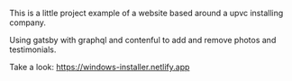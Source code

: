 This is a little project example of a website based around a upvc installing company.

Using gatsby with graphql and contenful to add and remove photos and testimonials.

Take a look: https://windows-installer.netlify.app
